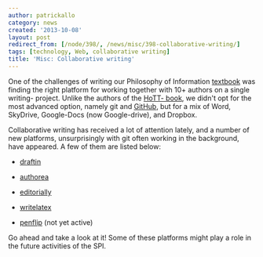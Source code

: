 ```yaml
---
author: patrickallo
category: news
created: '2013-10-08'
layout: post
redirect_from: [/node/398/, /news/misc/398-collaborative-writing/]
tags: [technology, Web, collaborative writing]
title: 'Misc: Collaborative writing'
---
```

One of the challenges of writing our Philosophy of Information
[textbook](http://socphilinfo.org/teaching/book-pi-intro) was finding the
right platform for working together with 10+ authors on a single writing-
project. Unlike the authors of the [HoTT-
book](http://homotopytypetheory.org/book/), we didn't opt for the most
advanced option, namely git and [GitHub](https://github.com/), but for a mix
of Word, SkyDrive, Google-Docs (now Google-drive), and Dropbox.

Collaborative writing has received a lot of attention lately, and a number of
new platforms, unsurprisingly with git often working in the background, have
appeared. A few of them are listed below:

  * [draftin](https://draftin.com/)

  * [authorea](https://authorea.com/)

  * [editorially](https://editorially.com/)

  * [writelatex](https://www.writelatex.com/)

  * [penflip](http://www.penflip.com/)   (not yet active)

Go ahead and take a look at it! Some of these platforms might play a role in
the future activities of the SPI.

